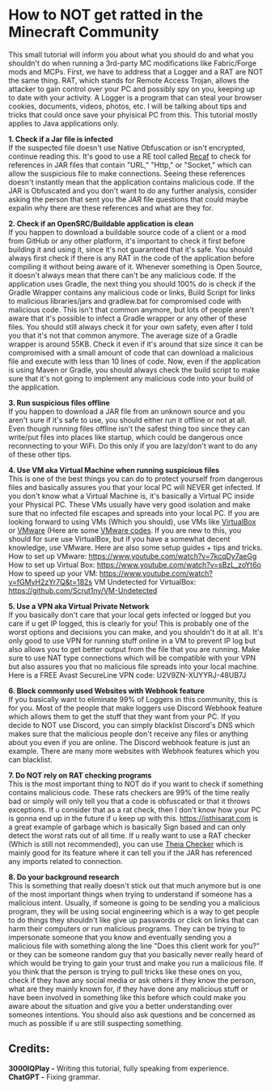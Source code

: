 # How to NOT get ratted in the Minecraft Community

This small tutorial will inform you about what you should do and what you shouldn't do when running a 3rd-party MC modifications like Fabric/Forge mods and MCPs. First, we have to address that a Logger and a RAT are NOT the same thing. RAT, which stands for Remote Access Trojan, allows the attacker to gain control over your PC and possibly spy on you, keeping up to date with your activity. A Logger is a program that can steal your browser cookies, documents, videos, photos, etc. I will be talking about tips and tricks that could once save your phyisical PC from this. This tutorial mostly applies to Java applications only.

**1. Check if a Jar file is infected** <br>
If the suspected file doesn't use Native Obfuscation or isn't encrypted, continue reading this. It's good to use a RE tool called [Recaf](https://github.com/Col-E/Recaf) to check for references in JAR files that contain "URL," "Http," or "Socket," which can allow the suspicious file to make connections. Seeing these references doesn't instantly mean that the application contains malicious code. If the JAR is Obfuscated and you don't want to do any further analysis, consider asking the person that sent you the JAR file questions that could maybe expalin why there are these references and what are they for.

**2. Check if an OpenSRC/Buildable application is clean** <br>
If you happen to download a buildable source code of a client or a mod from GitHub or any other platform, it's important to check it first before building it and using it, since it's not guaranteed that it's safe. You should always first check if there is any RAT in the code of the application before compiling it without being aware of it. Whenever something is Open Source, it doesn't always mean that there can't be any malicious code. If the application uses Gradle, the next thing you should 100% do is check if the Gradle Wrapper  contains any malicious code or links, Build Script for links to malicious libraries/jars and gradlew.bat for compromised code with malicious code. This isn't that common anymore, but lots of people aren't aware that it's possible to infect a Gradle wrapper or any other of these files. You should still always check it for your own safety, even after I told you that it's not that common anymore. The average size of a Gradle wrapper is around 55KB. Check it even if it's around that size since it can be compromised with a small amount of code that can download a malicious file and execute with less than 10 lines of code. Now, even if the application is using Maven or Gradle, you should always check the build script to make sure that it's not going to implement any malicious code into your build of the application.

**3. Run suspicious files offline** <br>
If you happen to download a JAR file from an unknown source and you aren't sure if it's safe to use, you should either run it offline or not at all. Even though running files offline isn't the safest thing too since they can write/put files into places like startup, which could be dangerous once reconnecting to your WiFi. Do this only if you are lazy/don't want to do any of these other tips.

**4. Use VM aka Virtual Machine when running suspicious files** <br>
This is one of the best things you can do to protect yourself from dangerous files and basically assures you that your local PC will NEVER get infected. If you don't know what a Virtual Machine is, it's basically a Virtual PC inside your Physical PC. These VMs usually have very good isolation and make sure that no infected file escapes and spreads into your local PC. If you are looking forward to using VMs (Which you should), use VMs like [VirtualBox](https://www.virtualbox.org) or [VMware](https://www.vmware.com) (Here are some [VMware codes](https://gist.github.com/PurpleVibe32/30a802c3c8ec902e1487024cdea26251]). If you are new to this, you should for sure use VirtualBox, but if you have a somewhat decent knowledge, use VMware. Here are also some setup guides + tips and tricks.
How to set up VMware: https://www.youtube.com/watch?v=7kcqDy7aeGg
How to set up Virtual Box: https://www.youtube.com/watch?v=sBzL_zoYt6o
How to speed up your VM: https://www.youtube.com/watch?v=fGMvH2zYr7Q&t=182s
VM Undetected for VirtualBox: https://github.com/Scrut1ny/VM-Undetected

**5. Use a VPN aka Virtual Private Network** <br>
If you basically don't care that your local gets infected or logged but you care if u get IP logged, this is clearly for you! This is probably one of the worst options and decisions you can make, and you shouldn't do it at all. It's only good to use VPN for running stuff online in a VM to prevent IP log but also allows you to get better output from the file that you are running. Make sure to use NAT type connections which will be compatible with your VPN but also assures you that no malicious file spreads into your local machine. Here is a FREE Avast SecureLine VPN code: U2V9ZN-XUYYRJ-48UB7J

**6. Block commonly used Websites with Webhook feature** <br>
If you basically want to eliminate 99% of Loggers in this community, this is for you. Most of the people that make loggers use Discord Webhook feature which allows them to get the stuff that they want from your PC. If you decide to NOT use Discord, you can simply blacklist Discord's DNS which makes sure that the malicious people don't receive any files or anything about you even if you are online. The Discord webhook feature is just an example. There are many more websites with Webhook features which you can blacklist.

**7. Do NOT rely on RAT checking programs** <br>
This is the most important thing to NOT do if you want to check if something contains malicious code. These rats checkers are 99% of the time really bad or simply will only tell you that a code is obfuscated or that it throws exceptions. If u consider that as a rat check, then I don't know how your PC is gonna end up in the future if u keep up with this. https://isthisarat.com is a great example of garbage which is basically Sign based and can only detect the worst rats out of all time. If u really want to use a RAT checker (Which is still not recommended), you can use [Theia Checker](https://github.com/Tigermouthbear/Theia) which is mainly good for its feature where it can tell you if the JAR has referenced any imports related to connection.

**8. Do your background research** <br>
This is something that really doesn't stick out that much anymore but is one of the most important things when trying to understand if someone has a malicious intent. Usually, if someone is going to be sending you a malicious program, they will be using social engineering which is a way to get people to do things they shouldn't like give up passwords or click on links that can harm their computers or run malicious programs. They can be trying to impersonate someone that you know and eventually sending you a malicious file with something along the line "Does this client work for you?" or they can be someone random guy that you basically never really heard of which would be trying to gain your trust and make you run a malicious file. If you think that the person is trying to pull tricks like these ones on you, check if they have any social media or ask others if they know the person, what are they mainly known for, if they have done any malicious stuff or have been involved in something like this before which could make you aware about the situation and give you a better understanding over someones intentions. You should also ask questions and be concerned as much as possible if u are still suspecting something.

## Credits: <br>
**3000IQPlay -** Writing this tutorial, fully speaking from experience. <br>
**ChatGPT -** Fixing grammar. <br>

